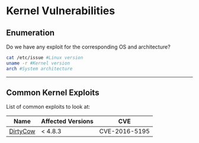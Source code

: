 # Kernel Vulnerabilities

## Enumeration

Do we have any exploit for the corresponding OS and architecture?

```bash
cat /etc/issue #Linux version
uname -r #Kernel version
arch #System architecture
```

_____

## Common Kernel Exploits

List of common exploits to look at:

|Name         |Affected Versions|CVE|
|-------------|-----------------|---|
|[DirtyCow](https://github.com/dirtycow/dirtycow.github.io/wiki/PoCs)     | < 4.8.3         | CVE-2016-5195|
